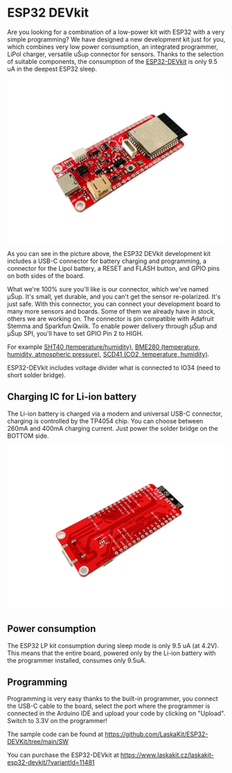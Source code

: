 # ESP32 DEVkit
Are you looking for a combination of a low-power kit with ESP32 with a very simple programming? We have designed a new development kit just for you, which combines very low power consumption, an integrated programmer, LiPol charger, versatile uŠup connector for sensors. Thanks to the selection of suitable components, the consumption of the [ESP32-DEVkit](https://www.laskakit.cz/laskakit-esp32-devkit/?variantId=11481) is only 9.5 uA in the deepest ESP32 sleep.

![ESP32-DEVkit](https://github.com/LaskaKit/ESP32-DEVKit/blob/main/img/LaskaKit-ESP32-DEVKit_v2-1.jpg)

As you can see in the picture above, the ESP32 DEVkit development kit includes a USB-C connector for battery charging and programming, a connector for the Lipol battery, a RESET and FLASH button, and GPIO pins on both sides of the board. 

What we're 100% sure you'll like is our connector, which we've named μŠup. It's small, yet durable, and you can't get the sensor re-polarized. It's just safe. With this connector, you can connect your development board to many more sensors and boards. Some of them we already have in stock, others we are working on. The connector is pin compatible with Adafruit Stemma and Sparkfun Qwiik. To enable power delivery through μŠup and μŠup SPI, you'll have to set GPIO Pin 2 to HIGH.

For example [SHT40 (temperature/humidity)](https://www.laskakit.cz/laskakit-sht40-senzor-teploty-a-vlhkosti-vzduchu/), [BME280 (temperature, humidity, atmospheric pressure)](https://www.laskakit.cz/arduino-senzor-tlaku--teploty-a-vlhkosti-bme280/), [SCD41 (CO2, temperature, humidity)](https://www.laskakit.cz/laskakit-scd41-senzor-co2--teploty-a-vlhkosti-vzduchu/).

ESP32-DEVkit includes voltage divider what is connected to IO34 (need to short solder bridge).

## Charging IC for Li-ion battery
The Li-ion battery is charged via a modern and universal USB-C connector, charging is controlled by the TP4054 chip. 
You can choose between 260mA and 400mA charging current. Just power the solder bridge on the BOTTOM side. 

![ESP32-DEVkit](https://github.com/LaskaKit/ESP32-DEVKit/blob/main/img/LaskaKit-ESP32-DEVKit_v2-3.jpg)

## Power consumption
The ESP32 LP kit consumption during sleep mode is only 9.5 uA (at 4.2V). This means that the entire board, powered only by the Li-ion battery with the programmer installed, consumes only 9.5uA. 

## Programming
Programming is very easy thanks to the built-in programmer, you connect the USB-C cable to the board, select the port where the programmer is connected in the Arduino IDE and upload your code by clicking on "Upload". Switch to 3.3V on the programmer!

The sample code can be found at https://github.com/LaskaKit/ESP32-DEVKit/tree/main/SW

You can purchase the ESP32-DEVkit at https://www.laskakit.cz/laskakit-esp32-devkit/?variantId=11481

